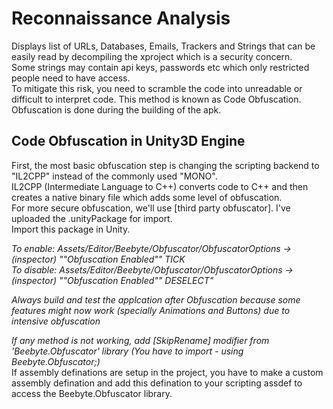 # Reconnaissance Analysis
Displays list of URLs, Databases, Emails, Trackers and Strings that can be easily read by decompiling the xproject which is a security concern.<br>
Some strings may contain api keys, passwords etc which only restricted people need to have access.<br>
To mitigate this risk, you need to scramble the code into unreadable or difficult to interpret code. This method is known as Code Obfuscation. Obfuscation is done during the building of the apk.<br>

## Code Obfuscation in Unity3D Engine
First, the most basic obfuscation step is changing the scripting backend to "IL2CPP" instead of the commonly used "MONO". <br>
IL2CPP (Intermediate Language to C++) converts code to C++ and then creates a native binary file which adds some level of obfuscation. <br>
For more secure obfuscation, we'll use [third party obfuscator]. I've uploaded the .unityPackage for import.<br>
Import this package in Unity.<br>

*To enable: Assets/Editor/Beebyte/Obfuscator/ObfuscatorOptions -> (inspector) ""Obfuscation Enabled"" TICK*<br>
*To disable: Assets/Editor/Beebyte/Obfuscator/ObfuscatorOptions -> (inspector) ""Obfuscation Enabled"" DESELECT"*<br>

*Always build and test the applcation after Obfuscation because some features might now work (specially Animations and Buttons) due to intensive obfuscation*

_If any method is not working, add [SkipRename] modifier from 'Beebyte.Obfuscator' library (You have to import - using Beebyte.Obfuscator;)_<br>
If assembly definations are setup in the project, you have to make a custom assembly defination and add this defination to your scripting assdef to access the Beebyte.Obfuscator library.<br>